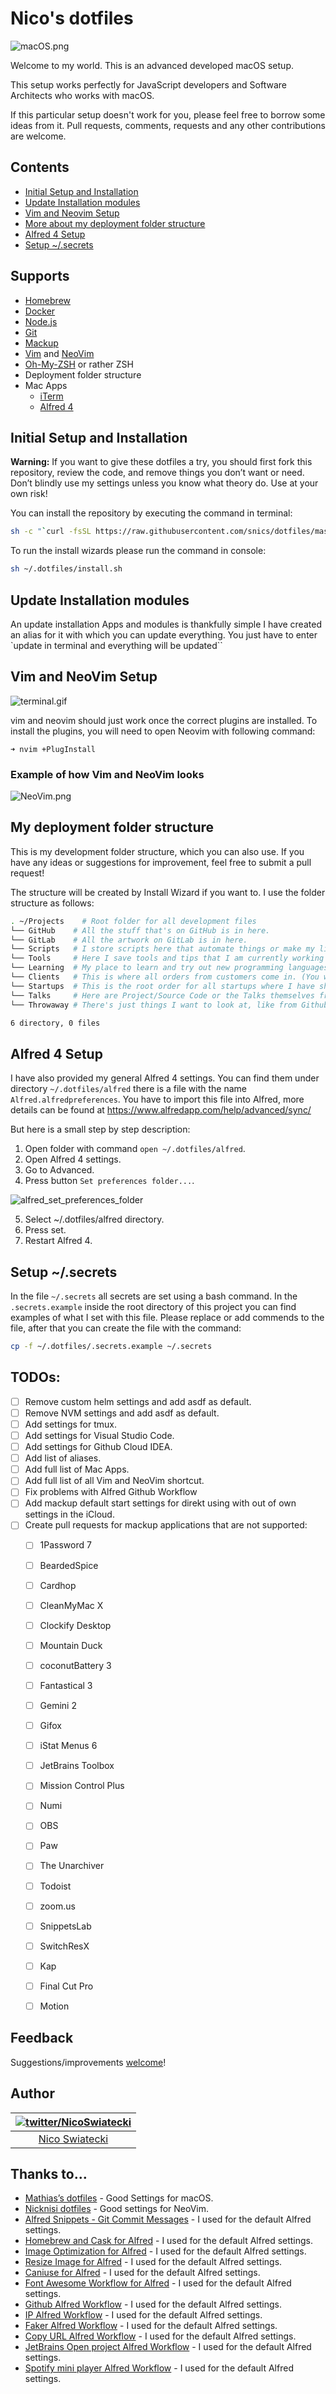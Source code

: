 # Nico's dotfiles

![macOS.png](docs/macOS.png)

Welcome to my world. This is an advanced developed macOS setup.

This setup works perfectly for JavaScript developers and Software
Architects who works with macOS.

If this particular setup doesn't work for you, please feel free to
borrow some ideas from it. Pull requests, comments, requests and any
other contributions are welcome.


## Contents

+ [Initial Setup and Installation](#initial-setup-and-installation)
+ [Update Installation modules](#update-installation-modules)
+ [Vim and Neovim Setup](#vim-and-neovim-setup)
+ [More about my deployment folder structure](#my-deployment-folder-structure)
+ [Alfred 4 Setup](#vim-and-neovim-setup)
+ [Setup ~/.secrets](#setup-secrets)


## Supports

- [Homebrew](https://brew.sh/index_de)
- [Docker](https://www.docker.com/)
- [Node.js](https://nodejs.org/en/)
- [Git](https://git-scm.com/)
- [Mackup](https://github.com/lra/mackup)
- [Vim](https://www.vim.org/) and [NeoVim](https://neovim.io/)
- [Oh-My-ZSH](https://github.com/ohmyzsh/ohmyzsh) or rather ZSH
- Deployment folder structure
- Mac Apps
  - [iTerm](https://www.iterm2.com/)
  - [Alfred 4](https://www.alfredapp.com/)

## Initial Setup and Installation

**Warning:** If you want to give these dotfiles a try, you should first
fork this repository, review the code, and remove things you don’t want
or need. Don’t blindly use my settings unless you know what theory do.
Use at your own risk!

You can install the repository by executing the command in terminal:

```bash
sh -c "`curl -fsSL https://raw.githubusercontent.com/snics/dotfiles/master/pre-install.sh`"
```

To run the install wizards please run the command in console:

```bash
sh ~/.dotfiles/install.sh
```

## Update Installation modules
An update installation Apps and modules is thankfully simple I have created an alias for it with which you can update everything. You just have to enter `update in terminal and everything will be updated``

## Vim and NeoVim Setup
![terminal.gif](docs/terminal.gif)

vim and neovim should just work once the correct plugins are installed.
To install the plugins, you will need to open Neovim with following
command:

```
➜ nvim +PlugInstall
```

### Example of how Vim and NeoVim looks
![NeoVim.png](docs/NeoVim.png)

## My deployment folder structure

This is my development folder structure, which you can also use. If you
have any ideas or suggestions for improvement, feel free to submit a
pull request!

The structure will be created by Install Wizard if you want to. I use
the folder structure as follows:

```bash
. ~/Projects    # Root folder for all development files
└── GitHub    # All the stuff that's on GitHub is in here.  
└── GitLab    # All the artwork on GitLab is in here.
└── Scripts   # I store scripts here that automate things or make my life easier every now and then.
└── Tools     # Here I save tools and tips that I am currently working on.
└── Learning  # My place to learn and try out new programming languages and things ;-)
└── Clients   # This is where all orders from customers come in. (You will be asked if you want this too!)
└── Startups  # This is the root order for all startups where I have shares and development tasks.
└── Talks     # Here are Project/Source Code or the Talks themselves from Talks/Meetup or from my work as a private lecturer
└── Throwaway # There's just things I want to look at, like from Github.

6 directory, 0 files
```

## Alfred 4 Setup

I have also provided my general Alfred 4 settings. You can find them
under directory `~/.dotfiles/alfred` there is a file with the name
`Alfred.alfredpreferences`. You have to import this file into Alfred,
more details can be found at
https://www.alfredapp.com/help/advanced/sync/

But here is a small step by step description:
1. Open folder with command `open ~/.dotfiles/alfred`.
2. Open Alfred 4 settings.
3. Go to Advanced.
4. Press button `Set preferences folder...`.

![alfred_set_preferences_folder](docs/alfred_set_preferences_folder.png)

5. Select ~/.dotfiles/alfred directory.
6. Press set.
7. Restart Alfred 4.

## Setup ~/.secrets

In the file `~/.secrets` all secrets are set using a bash command. In
the `.secrets.example` inside the root directory of this project you can
find examples of what I set with this file. Please replace or add
commends to the file, after that you can create the file with the
command:

```bash
cp -f ~/.dotfiles/.secrets.example ~/.secrets
```

## TODOs:

- [ ] Remove custom helm settings and add asdf as default.
- [ ] Remove NVM settings and add asdf as default.
- [ ] Add settings for tmux.
- [ ] Add settings for Visual Studio Code.
- [ ] Add settings for Github Cloud IDEA.
- [ ] Add list of aliases.
- [ ] Add full list of Mac Apps.
- [ ] Add full list of all Vim and NeoVim shortcut.
- [ ] Fix problems with Alfred Github Workflow
- [ ] Add mackup default start settings for direkt using with out of own settings in the iCloud.
- [ ] Create pull requests for mackup applications that are not supported:
  - [ ] 1Password 7
  - [ ] BeardedSpice
  - [ ] Cardhop
  - [ ] CleanMyMac X
  - [ ] Clockify Desktop
  - [ ] Mountain Duck
  - [ ] coconutBattery 3
  - [ ] Fantastical 3
  - [ ] Gemini 2
  - [ ] Gifox
  - [ ] iStat Menus 6
  - [ ] JetBrains Toolbox
  - [ ] Mission Control Plus
  - [ ] Numi
  - [ ] OBS
  - [ ] Paw
  - [ ] The Unarchiver
  - [ ] Todoist
  - [ ] zoom.us
  - [ ] SnippetsLab
  - [ ] SwitchResX
  - [ ] Kap
  - [ ] Final Cut Pro
  - [ ] Motion


## Feedback

Suggestions/improvements
[welcome](https://github.com/snics/dotfiles/issues)!

## Author

| [![twitter/NicoSwiatecki](http://gravatar.com/avatar/23a38342df4d30085f1bbe71058cc89b?s=70)](http://twitter.com/NicoSwiatecki "Follow @NicoSwiatecki on Twitter") |
|:-----------------------------------------------------------------------------------------------------------------------------------------------------------------:|
| [Nico Swiatecki](https://swiatecki.io/)                                                                                                                           |

## Thanks to…

- [Mathias’s dotfiles](https://github.com/mathiasbynens/dotfiles) - Good Settings for macOS.
- [Nicknisi dotfiles](https://github.com/nicknisi/dotfiles) - Good settings for NeoVim.
- [Alfred Snippets - Git Commit Messages](https://github.com/apertureless/alfred-git-snippets) - I used for the default Alfred settings.
- [Homebrew and Cask for Alfred](https://github.com/fniephaus/alfred-homebrew) - I used for the default Alfred settings.
- [Image Optimization for Alfred](http://www.packal.org/workflow/image-optimization) - I used for the default Alfred settings.
- [Resize Image for Alfred](http://www.packal.org/workflow/resize-image) - I used for the default Alfred settings.
- [Caniuse for Alfred](https://github.com/willfarrell/alfred-caniuse-workflow) - I used for the default Alfred settings.
- [Font Awesome Workflow for Alfred](https://github.com/willfarrell/alfred-caniuse-workflow) - I used for the default Alfred settings.
- [Github Alfred Workflow](https://github.com/willfarrell/alfred-github-workflow) - I used for the default Alfred settings.
- [IP Alfred Workflow](http://www.packal.org/workflow/whats-my-ip) - I used for the default Alfred settings.
- [Faker Alfred Workflow](http://www.packal.org/workflow/alfred-faker) - I used for the default Alfred settings.
- [Copy URL Alfred Workflow](https://github.com/fallroot/copy-url-for-alfred) - I used for the default Alfred settings.
- [JetBrains Open project Alfred Workflow](https://github.com/bchatard/alfred-jetbrains) - I used for the default Alfred settings.
- [Spotify mini player Alfred Workflow](http://alfred-spotify-mini-player.com) - I used for the default Alfred settings.
